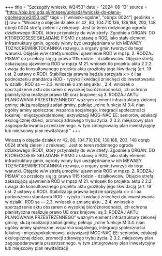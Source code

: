 +++
title = "Szczegóły wniosku W2453"
date = "2024-06-13"
source = "https://bip.brg.gda.pl/images/uploads/wnioski-do-planu-ogolnego/w2453.pdf"
tags = ["wnioski-ogolne", "obręb: 0024"]
geolinks = []
raw = "Wnoszę o objęcie działek nr 42, 80, 104.710,136, 139,188, 203, 148 obręb 0024 strefą zieleni i z rekreacji. Jest to teren rodzinnego ogrodu działkowego (ROD), który przynależy do w/w strefy. Zgodnie a ORGAN: DO KTORECOSESE SKŁADANE PISMO z ustawą o ROD, jako stały element infrastruktury gmin, ogrody winny być uwzględniane w ich MEWAEY TOZYdCREWIRKTOCANNKA rozwoju, a organy gmin tworzyć do tego warunki. Objęcie w/w strefą umożliwi ujawnienie ROD w mpzp. 2. RODZAJ PISMA” co przełoży się jg: prawa 1115 rodzin - działkowców. Objęcie strefą zakazującą ujawnienia ROD w mpzp M 21. wniosek tlo projektu aktu 2 2.2. uwaga do konsultowanego projektu aktu groziłoby jego likwidacją (art. 19 ust. 2 ustawy o ROD). Stabilizacja prawna będzie sprzyjała x  > ć i aa podnoszeniu standardu ROD - ryzyko likwidacji zniechęci do inwestowania w dzialki. ROD sa — 2.3. wniosek o zmianę aktu _ 2.4. wniosek o sporządzenie aktu obszarem o wysokiej bioróżnorodności, ich ochrona planistyczna realizuje prawo UE oraz krajowe; są 3. RODZAJ AKTU PLANOWANIA PRZESTRZENNEGO” ważnym element infrastruktury zielonej gminy; służą realizacji zadań gminy, pełniąc „rolne funkcje M 3.4. nian ogólny aminy społeczne: wsparcia socjalnego, integracji społeczności lokalnej i międzypokoleniowej, aktywizacji MGG-NAĆ EE:  seniorów, edukacji ekologicznej dzieci, promocji zdrowego trybu życia. 2 3.2. miejscowy plan zagospodarowania przestrzennego. w tym zintegrowany plan inwestycyjny lub miejscowy plan rewitalizacji "
+++

Wnoszę o objęcie działek nr 42, 80, 104.710,136, 139,188, 203, 148 obręb 0024 strefą zieleni i
z rekreacji. Jest to teren rodzinnego ogrodu działkowego (ROD), który przynależy do w/w strefy. Zgodnie
a ORGAN: DO KTORECOSESE SKŁADANE PISMO z ustawą o ROD, jako stały element infrastruktury gmin, ogrody winny być uwzględniane w ich
MEWAEY TOZYdCREWIRKTOCANNKA rozwoju, a organy gmin tworzyć do tego warunki. Objęcie w/w strefą umożliwi ujawnienie ROD w mpzp.
2. RODZAJ PISMA” co przełoży się jg: prawa 1115 rodzin - działkowców. Objęcie strefą zakazującą ujawnienia ROD w mpzp
M 21. wniosek tlo projektu aktu 2 2.2. uwaga do konsultowanego projektu aktu groziłoby jego likwidacją (art. 19 ust. 2 ustawy o ROD). Stabilizacja prawna będzie sprzyjała
x  > ć i aa podnoszeniu standardu ROD - ryzyko likwidacji zniechęci do inwestowania w dzialki. ROD sa
— 2.3. wniosek o zmianę aktu _ 2.4. wniosek o sporządzenie aktu obszarem o wysokiej bioróżnorodności, ich ochrona planistyczna realizuje prawo UE oraz krajowe; są
3. RODZAJ AKTU PLANOWANIA PRZESTRZENNEGO” ważnym element infrastruktury zielonej gminy; służą realizacji zadań gminy, pełniąc „rolne funkcje
M 3.4. nian ogólny aminy społeczne: wsparcia socjalnego, integracji społeczności lokalnej i międzypokoleniowej, aktywizacji
MGG-NAĆ EE:  seniorów, edukacji ekologicznej dzieci, promocji zdrowego trybu życia.
2 3.2. miejscowy plan zagospodarowania przestrzennego. w tym zintegrowany plan inwestycyjny lub
miejscowy plan rewitalizacji 


